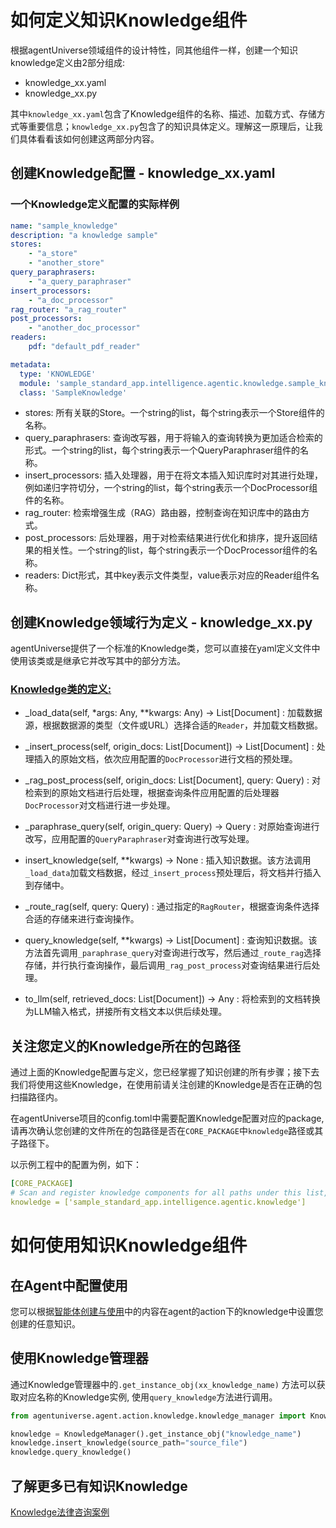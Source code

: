 # 如何定义知识Knowledge组件
根据agentUniverse领域组件的设计特性，同其他组件一样，创建一个知识knowledge定义由2部分组成:
* knowledge_xx.yaml
* knowledge_xx.py

其中`knowledge_xx.yaml`包含了Knowledge组件的名称、描述、加载方式、存储方式等重要信息；`knowledge_xx.py`包含了的知识具体定义。理解这一原理后，让我们具体看看该如何创建这两部分内容。

## 创建Knowledge配置 - knowledge_xx.yaml

### 一个Knowledge定义配置的实际样例
```yaml
name: "sample_knowledge"
description: "a knowledge sample"
stores:
    - "a_store"
    - "another_store"
query_paraphrasers:
    - "a_query_paraphraser"
insert_processors:
    - "a_doc_processor"
rag_router: "a_rag_router"
post_processors:
    - "another_doc_processor"
readers:
    pdf: "default_pdf_reader"

metadata:
  type: 'KNOWLEDGE'
  module: 'sample_standard_app.intelligence.agentic.knowledge.sample_knowledge'
  class: 'SampleKnowledge'
```
- stores: 所有关联的Store。一个string的list，每个string表示一个Store组件的名称。
- query_paraphrasers: 查询改写器，用于将输入的查询转换为更加适合检索的形式。一个string的list，每个string表示一个QueryParaphraser组件的名称。
- insert_processors: 插入处理器，用于在将文本插入知识库时对其进行处理，例如递归字符切分，一个string的list，每个string表示一个DocProcessor组件的名称。
- rag_router: 检索增强生成（RAG）路由器，控制查询在知识库中的路由方式。
- post_processors: 后处理器，用于对检索结果进行优化和排序，提升返回结果的相关性。一个string的list，每个string表示一个DocProcessor组件的名称。
- readers: Dict形式，其中key表示文件类型，value表示对应的Reader组件名称。

## 创建Knowledge领域行为定义 - knowledge_xx.py
agentUniverse提供了一个标准的Knowledge类，您可以直接在yaml定义文件中使用该类或是继承它并改写其中的部分方法。  

### [Knowledge类的定义:](../../../../../../agentuniverse/agent/action/knowledge/knowledge.py)

- _load_data(self, *args: Any, **kwargs: Any) -> List[Document]
: 加载数据源，根据数据源的类型（文件或URL）选择合适的`Reader`，并加载文档数据。

- _insert_process(self, origin_docs: List[Document]) -> List[Document]
: 处理插入的原始文档，依次应用配置的`DocProcessor`进行文档的预处理。 

- _rag_post_process(self, origin_docs: List[Document], query: Query)
: 对检索到的原始文档进行后处理，根据查询条件应用配置的后处理器`DocProcessor`对文档进行进一步处理。

- _paraphrase_query(self, origin_query: Query) -> Query
: 对原始查询进行改写，应用配置的`QueryParaphraser`对查询进行改写处理。

- insert_knowledge(self, **kwargs) -> None
: 插入知识数据。该方法调用`_load_data`加载文档数据，经过`_insert_process`预处理后，将文档并行插入到存储中。

- _route_rag(self, query: Query)
: 通过指定的`RagRouter`，根据查询条件选择合适的存储来进行查询操作。

- query_knowledge(self, **kwargs) -> List[Document]
: 查询知识数据。该方法首先调用`_paraphrase_query`对查询进行改写，然后通过`_route_rag`选择存储，并行执行查询操作，最后调用`_rag_post_process`对查询结果进行后处理。

- to_llm(self, retrieved_docs: List[Document]) -> Any
: 将检索到的文档转换为LLM输入格式，拼接所有文档文本以供后续处理。


## 关注您定义的Knowledge所在的包路径
通过上面的Knowledge配置与定义，您已经掌握了知识创建的所有步骤；接下去我们将使用这些Knowledge，在使用前请关注创建的Knowledge是否在正确的包扫描路径内。

在agentUniverse项目的config.toml中需要配置Knowledge配置对应的package, 请再次确认您创建的文件所在的包路径是否在`CORE_PACKAGE`中`knowledge`路径或其子路径下。

以示例工程中的配置为例，如下：
```yaml
[CORE_PACKAGE]
# Scan and register knowledge components for all paths under this list, with priority over the default.
knowledge = ['sample_standard_app.intelligence.agentic.knowledge']
```

# 如何使用知识Knowledge组件
## 在Agent中配置使用
您可以根据[智能体创建与使用](../智能体/智能体创建与使用.md)中的内容在agent的action下的knowledge中设置您创建的任意知识。

## 使用Knowledge管理器
通过Knowledge管理器中的`.get_instance_obj(xx_knowledge_name)` 方法可以获取对应名称的Knowledge实例, 使用`query_knowledge`方法进行调用。

```python
from agentuniverse.agent.action.knowledge.knowledge_manager import KnowledgeManager

knowledge = KnowledgeManager().get_instance_obj("knowledge_name")
knowledge.insert_knowledge(source_path="source_file")
knowledge.query_knowledge()
```

## 了解更多已有知识Knowledge
[Knowledge法律咨询案例](../../../实践应用/法律咨询案例.md)
